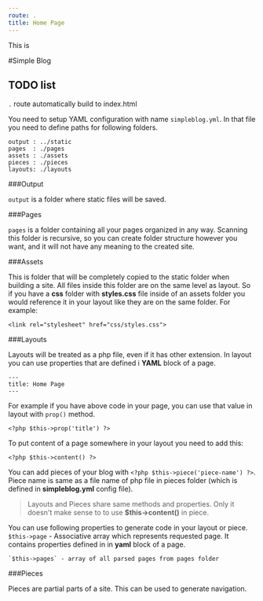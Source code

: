 ```yaml
---
route: .
title: Home Page
---
```


This is <?php echo $title ?> 

#Simple Blog

## TODO list

`.` route automatically build to index.html

You need to setup YAML configuration with name `simpleblog.yml`. In that file you need to define paths for following
folders. 

	output : ../static
	pages  : ./pages
	assets : ./assets
	pieces : ./pieces
	layouts: ./layouts

###Output

`output` is a folder where static files will be saved.

###Pages

`pages` is a folder containing all your pages organized in any way. Scanning this folder is recursive, so you can
create folder structure however you want, and it will not have any meaning to the created site.

###Assets

This is folder that will be completely copied to the static folder when building a site. All files inside this
folder are on the same level as layout. So if you have a __css__ folder with __styles.css__ file inside of an
assets folder you would reference it in your layout like they are on the same folder. For example:

	<link rel="stylesheet" href="css/styles.css">

###Layouts

Layouts will be treated as a php file, even if it has other extension.
In layout you can use properties that are defined i **YAML** block of a page.

	---
	title: Home Page
	---
For example if you have above code in your page, you can use that value in layout with `prop()` method.

	<?php $this->prop('title') ?>

To put content of a page somewhere in your layout you need to add this:

	<?php $this->content() ?>

You can add pieces of your blog with `<?php $this->piece('piece-name') ?>`. Piece name is same
as a file name of php file in pieces folder (which is defined in **simpleblog.yml** config file).

> Layouts and Pieces share same methods and properties. Only it doesn't make sense to to use __$this->content()__
> in piece.

You can use following properties to generate code in your layout or piece.
	`$this->page` - Associative array which represents requested page. It contains properties defined in in **yaml**
	block of a page. 

	`$this->pages` - array of all parsed pages from pages folder


###Pieces

Pieces are partial parts of a site. This can be used to generate navigation.
